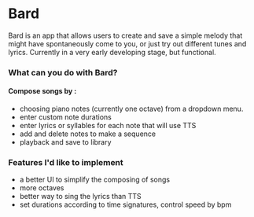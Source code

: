 # Bard

Bard is an app that allows users to create and save a simple melody that might have spontaneously come to you, or just try out different tunes and lyrics. Currently in a very early developing stage, but functional.

### What can you do with Bard?

#### Compose songs by :
* choosing piano notes (currently one octave) from a dropdown menu.
* enter custom note durations
* enter lyrics or syllables for each note that will use TTS
* add and delete notes to make a sequence
* playback and save to library

### Features I'd like to implement

* a better UI to simplify the composing of songs
* more octaves
* better way to sing the lyrics than TTS
* set durations according to time signatures, control speed by bpm
